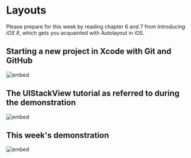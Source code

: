 # Layouts

Please prepare for this week by reading chapter 6 and 7 from *Introducing iOS 8*, which gets you acquainted with Autolayout in iOS.

## Starting a new project in Xcode with Git and GitHub

![embed](https://player.vimeo.com/video/161756276)

##  The UIStackView tutorial as referred to during the demonstration

![embed](https://www.youtube.com/embed/O0llR7sfrkc)

## This week's demonstration

![embed](https://player.vimeo.com/video/154638783)
